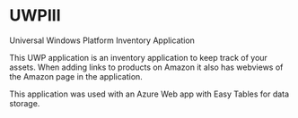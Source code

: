 # UWPIII
Universal Windows Platform Inventory Application

This UWP application is an inventory application to keep track of your assets. When adding links to products on Amazon it also has webviews of the Amazon page in the application.

This application was used with an Azure Web app with Easy Tables for data storage.
